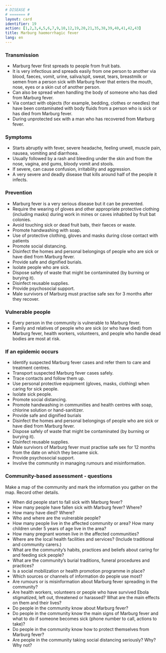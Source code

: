 ```yaml
---
# DISEASE #
# ======= #
layout: card
identifier: 19
action: [1,2,3,4,5,6,7,9,10,12,19,20,21,35,38,39,40,41,42,43]
title: Marburg haemorrhagic fever
lang: en
---
```


### Transmission

- Marburg fever first spreads to people from fruit bats.
- It is very infectious and spreads easily from one person to another via blood, faeces, vomit, urine, saliva/spit, sweat, tears, breastmilk or semen from a person sick with Marburg fever that enters the mouth, nose, eyes or a skin cut of another person.
- Can also be spread when handling the body of someone who has died from Marburg fever.
- Via contact with objects (for example, bedding, clothes or needles) that have been contaminated with body fluids from a person who is sick or has died from Marburg fever.
- During unprotected sex with a man who has recovered from Marburg fever.

### Symptoms

- Starts abruptly with fever, severe headache, feeling unwell, muscle pain, nausea, vomiting and diarrhoea.
- Usually followed by a rash and bleeding under the skin and from the nose, vagina, and gums, bloody vomit and stools.
- If severe, can cause confusion, irritability and aggression.
- A very severe and deadly disease that kills around half of the people it infects.

### Prevention

- Marburg fever is a very serious disease but it can be prevented.
- Require the wearing of gloves and other appropriate protective clothing (including masks) during work in mines or caves inhabited by fruit bat colonies.
- Avoid touching sick or dead fruit bats, their faeces or waste.
- Promote handwashing with soap.
- Use of protective clothing, gloves and masks during close contact with patients
- Promote social distancing.
- Disinfect the homes and personal belongings of people who are sick or have died from Marburg fever.
- Provide safe and dignified burials.
- Isolate people who are sick.
- Dispose safely of waste that might be contaminated (by burning or burying it).
- Disinfect reusable supplies.
- Provide psychosocial support.
- Male survivors of Marburg must practise safe sex for 3 months after they recover.

### Vulnerable people

- Every person in the community is vulnerable to Marburg fever.
- Family and relatives of people who are sick (or who have died) from Marburg fever, health workers, volunteers, and people who handle dead bodies are most at risk.

### If an epidemic occurs

- Identify suspected Marburg fever cases and refer them to care and treatment centres.
- Transport suspected Marburg fever cases safely.
- Trace contacts and follow them up.
- Use personal protective equipment (gloves, masks, clothing) when caring for sick people.
- Isolate sick people.
- Promote social distancing.
- Promote handwashing in communities and health centres with soap, chlorine solution or hand-sanitizer.
- Provide safe and dignified burials
- Disinfect the homes and personal belongings of people who are sick or have died from Marburg fever.
- Dispose safely of waste that might be contaminated (by burning or burying it).
- Disinfect reusable supplies.
- Male survivors of Marburg fever must practise safe sex for 12 months from the date on which they became sick.
- Provide psychosocial support.
- Involve the community in managing rumours and misinformation.

### Community-based assessment - questions

Make a map of the community and mark the information you gather on the map. Record other details.
- When did people start to fall sick with Marburg fever?
- How many people have fallen sick with Marburg fever? Where?
- How many have died? Where?
- Who and where are the vulnerable people?
- How many people live in the affected community or area? How many children under 5 years of age live in the area?
- How many pregnant women live in the affected communities?
- Where are the local health facilities and services? (Include traditional and community carers.)
- What are the community’s habits, practices and beliefs about caring for and feeding sick people?
- What are the community’s burial traditions, funeral procedures and practices?
- Is a social mobilization or health promotion programme in place?
- Which sources or channels of information do people use most?
- Are rumours or is misinformation about Marburg fever spreading in the community?
- Are health workers, volunteers or people who have survived Ebola stigmatized, left out, threatened or harassed? What are the main effects on them and their lives?
- Do people in the community know about Marburg fever?
- Do people in the community know the main signs of Marburg fever and what to do if someone becomes sick (phone number to call, actions to take)?
- Do people in the community know how to protect themselves from Marburg fever?
- Are people in the community taking social distancing seriously? Why? Why not?
